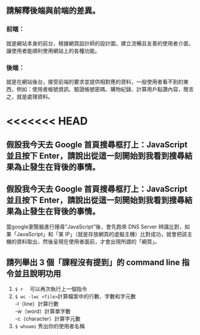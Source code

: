 ## 請解釋後端與前端的差異。
### 前端：
就是網站本身的前台，根據網頁設計師的設計圖，建立流暢且友善的使用者介面，讓使用者能順利使用網站上的各種功能。

### 後端：
就是在網站後台，接受前端的要求並提供相對應的資料，一般使用者看不到的東西，例如：使用者帳號資訊、驗證帳號密碼、購物紀錄、計算用戶點讚內容，簡言之，就是處理資料。

<<<<<<< HEAD
=======
## 假設我今天去 Google 首頁搜尋框打上：JavaScript 並且按下 Enter，請說出從這一刻開始到我看到搜尋結果為止發生在背後的事情。


## 假設我今天去 Google 首頁搜尋框打上：JavaScript 並且按下 Enter，請說出從這一刻開始到我看到搜尋結果為止發生在背後的事情。

當google瀏覽器進行搜尋”JavaScript”後，會先跑來 DNS Server 辨識比對，如果「JavaScript」和「某 IP」（就是存放網頁的虛擬主機）比對成功，就會把該主機的資料取出，然後呈現在使用者面前，才會出現所謂的「網頁」。


## 請列舉出 3 個「課程沒有提到」的 command line 指令並且說明功用


1. `$ r` 　可以再次執行上一個指令
2. `$ wc -lwc <file>`計算檔案中的行數、字數和字元數   
-l（line）計算行數  
-w（word）計算單字數   
-c（character）計算字元數
3. `$ whoami` 秀出你的使用者名稱